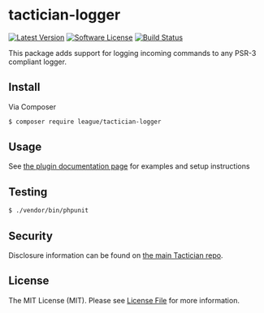 # tactician-logger

[![Latest Version](https://img.shields.io/github/release/thephpleague/tactician-logger.svg?style=flat-square)](https://github.com/thephpleague/tactician-logger/releases)
[![Software License](https://img.shields.io/badge/license-MIT-brightgreen.svg?style=flat-square)](LICENSE.md)
[![Build Status](https://img.shields.io/travis/thephpleague/tactician-logger/master.svg?style=flat-square)](https://travis-ci.org/thephpleague/tactician-logger)

This package adds support for logging incoming commands to any PSR-3 compliant logger. 

## Install

Via Composer

``` bash
$ composer require league/tactician-logger
```

## Usage

See [the plugin documentation page](http://tactician.thephpleague.com/plugins/logger/) for examples and setup instructions 


## Testing

``` bash
$ ./vendor/bin/phpunit
```

## Security
Disclosure information can be found on [the main Tactician repo](https://github.com/thephpleague/tactician#security).

## License

The MIT License (MIT). Please see [License File](LICENSE.md) for more information.
